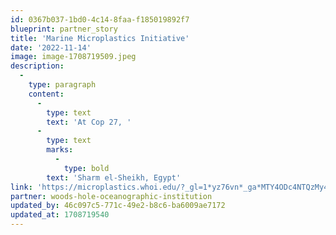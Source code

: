 ```yaml
---
id: 0367b037-1bd0-4c14-8faa-f185019892f7
blueprint: partner_story
title: 'Marine Microplastics Initiative'
date: '2022-11-14'
image: image-1708719509.jpeg
description:
  -
    type: paragraph
    content:
      -
        type: text
        text: 'At Cop 27, '
      -
        type: text
        marks:
          -
            type: bold
        text: 'Sharm el-Sheikh, Egypt'
link: 'https://microplastics.whoi.edu/?_gl=1*yz76vn*_ga*MTY4ODc4NTQzMy4xNzA3MTY1OTUy*_ga_HLKFZX9JZK*MTcwODcxODk0MC41LjEuMTcwODcxOTI1MC4wLjAuMA..*_gcl_au*MTYxOTg5ODEwNS4xNzA3MTY1OTUy'
partner: woods-hole-oceanographic-institution
updated_by: 46c097c5-771c-49e2-b8c6-ba6009ae7172
updated_at: 1708719540
---
```

